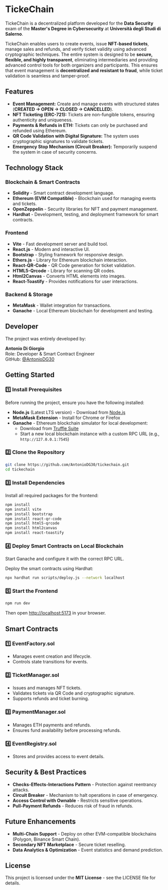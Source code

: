 # TickeChain

TickeChain is a decentralized platform developed for the **Data Security** exam of the **Master's Degree in Cybersecurity** at **Università degli Studi di Salerno**.

TickeChain enables users to create events, issue **NFT-based tickets**, manage sales and refunds, and verify ticket validity using advanced cryptographic techniques. The entire system is designed to be **secure, flexible, and highly transparent**, eliminating intermediaries and providing advanced control tools for both organizers and participants. This ensures that event management is **decentralized and resistant to fraud**, while ticket validation is seamless and tamper-proof.

## Features

- **Event Management:** Create and manage events with structured states (**CREATED → OPEN → CLOSED → CANCELLED**).
- **NFT Ticketing (ERC-721):** Tickets are non-fungible tokens, ensuring authenticity and uniqueness.
- **Payments & Refunds in ETH:** Tickets can only be purchased and refunded using Ethereum.
- **QR Code Validation with Digital Signature:** The system uses cryptographic signatures to validate tickets.
- **Emergency Stop Mechanism (Circuit Breaker):** Temporarily suspend the system in case of security concerns.

## Technology Stack

### Blockchain & Smart Contracts

- **Solidity** - Smart contract development language.
- **Ethereum (EVM Compatible)** - Blockchain used for managing events and tickets.
- **OpenZeppelin** - Security libraries for NFT and payment management.
- **Hardhat** - Development, testing, and deployment framework for smart contracts.

### Frontend

- **Vite** - Fast development server and build tool.
- **React.js** - Modern and interactive UI.
- **Bootstrap** - Styling framework for responsive design.
- **Ethers.js** - Library for Ethereum blockchain interaction.
- **React-QR-Code** - QR Code generation for ticket validation.
- **HTML5-Qrcode** - Library for scanning QR codes.
- **Html2Canvas** - Converts HTML elements into images.
- **React-Toastify** - Provides notifications for user interactions.

### Backend & Storage

- **MetaMask** - Wallet integration for transactions.
- **Ganache** - Local Ethereum blockchain for development and testing.

## Developer

The project was entirely developed by:

**Antonio Di Giorgio**  
Role: Developer & Smart Contract Engineer  
GitHub: [@AntonioDG30](https://github.com/AntonioDG30)

## Getting Started

### 1️⃣ Install Prerequisites

Before running the project, ensure you have the following installed:

- **Node.js** (Latest LTS version) - Download from [Node.js](https://nodejs.org)
- **MetaMask Extension** - Install for Chrome or Firefox
- **Ganache** - Ethereum blockchain simulator for local development:
  - Download from [Truffle Suite](https://trufflesuite.com/ganache/)
  - Start a new local blockchain instance with a custom RPC URL (e.g., `http://127.0.0.1:7545`)

### 2️⃣ Clone the Repository

```sh
git clone https://github.com/AntonioDG30/tickechain.git
cd tickechain
```

### 3️⃣ Install Dependencies

Install all required packages for the frontend:

```sh
npm install
npm install vite
npm install bootstrap
npm install react-qr-code
npm install html5-qrcode
npm install html2canvas
npm install react-toastify
```

### 4️⃣ Deploy Smart Contracts on Local Blockchain

Start Ganache and configure it with the correct RPC URL.

Deploy the smart contracts using Hardhat:

```sh
npx hardhat run scripts/deploy.js --network localhost
```

### 5️⃣ Start the Frontend

```sh
npm run dev
```

Then open [http://localhost:5173](http://localhost:5173) in your browser.

## Smart Contracts

### 1️⃣ EventFactory.sol
- Manages event creation and lifecycle.
- Controls state transitions for events.

### 2️⃣ TicketManager.sol
- Issues and manages NFT tickets.
- Validates tickets via QR Code and cryptographic signature.
- Supports refunds and ticket burning.

### 3️⃣ PaymentManager.sol
- Manages ETH payments and refunds.
- Ensures fund availability before processing refunds.

### 4️⃣ EventRegistry.sol
- Stores and provides access to event details.

## Security & Best Practices

- **Checks-Effects-Interactions Pattern** - Protection against reentrancy attacks.
- **Circuit Breaker** - Mechanism to halt operations in case of emergency.
- **Access Control with Ownable** - Restricts sensitive operations.
- **Pull-Payment Refunds** - Reduces risk of fraud in refunds.

## Future Enhancements

- **Multi-Chain Support** - Deploy on other EVM-compatible blockchains (Polygon, Binance Smart Chain).
- **Secondary NFT Marketplace** - Secure ticket reselling.
- **Data Analytics & Optimization** - Event statistics and demand prediction.

## License

This project is licensed under the **MIT License** - see the LICENSE file for details.
